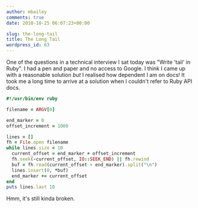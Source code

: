 ```yaml
---
author: mbailey
comments: true
date: 2010-10-25 06:07:23+00:00

slug: the-long-tail
title: The Long Tail
wordpress_id: 63
---
```


One of the questions in a technical interview I sat today was "Write 'tail' in
Ruby". I had a pen and paper and no access to Google. I think I came up with a
reasonable solution *but* I realised how dependent I am on docs! It took me a
long time to arrive at a solution when I couldn't refer to Ruby API docs.

```ruby
#!/usr/bin/env ruby

filename = ARGV[0]

end_marker = 0
offset_increment = 1000

lines = []
fh = File.open filename
while lines.size < 10
  current_offset = end_marker + offset_increment
  fh.seek(-current_offset, IO::SEEK_END) || fh.rewind
  buf = fh.read(current_offset - end_marker).split("\n")
  lines.insert(0, *buf)
  end_marker += current_offset
end
puts lines.last 10
```

Hmm, it's still kinda broken.
